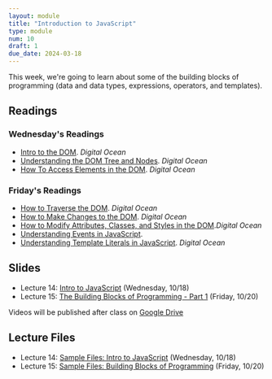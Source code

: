 ```yaml
---
layout: module
title: "Introduction to JavaScript"
type: module
num: 10
draft: 1
due_date: 2024-03-18
---
```


This week, we're going to learn about some of the building blocks of programming (data and data types, expressions, operators, and templates).

## Readings

### Wednesday's Readings
* <a href="https://www.digitalocean.com/community/tutorials/introduction-to-the-dom" target="_blank">Intro to the DOM</a>. <em>Digital Ocean</em> 
* <a href="https://www.digitalocean.com/community/tutorials/understanding-the-dom-tree-and-nodes" target="_blank">Understanding the DOM Tree and Nodes</a>. <em>Digital Ocean</em> 
* <a href="https://www.digitalocean.com/community/tutorials/how-to-access-elements-in-the-dom" target="_blank">How To Access Elements in the DOM</a>. <em>Digital Ocean</em>


### Friday's Readings
* <a href="https://www.digitalocean.com/community/tutorials/how-to-traverse-the-dom" target="_blank">How to Traverse the DOM</a>. <em>Digital Ocean</em>
* <a href="https://www.digitalocean.com/community/tutorials/how-to-make-changes-to-the-dom" target="_blank">How to Make Changes to the DOM</a>. <em>Digital Ocean</em>
* <a href="https://www.digitalocean.com/community/tutorials/how-to-modify-attributes-classes-and-styles-in-the-dom" target="_blank">How to Modify Attributes, Classes, and Styles in the DOM</a>.<em>Digital Ocean</em>
* <a href="https://www.digitalocean.com/community/tutorials/understanding-events-in-javascript" target="_blank">Understanding Events in JavaScript</a>.
* <a href="https://www.digitalocean.com/community/tutorials/understanding-template-literals-in-javascript" target="_blank">Understanding Template Literals in JavaScript</a>. <em>Digital Ocean</em>

## Slides
* Lecture 14: <a href="https://docs.google.com/presentation/d/1kbOVL1f-8QJCpBbnljsNjigygHdSwnkAliA741sCzKE/edit?usp=sharing" target="_blank">Intro to JavaScript</a> (Wednesday, 10/18)
* Lecture 15: <a href="https://docs.google.com/presentation/d/1tgJvhp53Kwjf1Bv01hbJc7qv4PFDxo8tjvufQoS0jss/edit?usp=sharing" target="_blank">The Building Blocks of Programming - Part 1</a> (Friday, 10/20)

Videos will be published after class on <a href="https://drive.google.com/drive/folders/1CxPSqGbbNUjc9OntwNqdoHvfSvchCpxE?usp=sharing" target="_blank">Google Drive</a>

## Lecture Files
* Lecture 14: <a href="/spring2024/course-files/lectures/lecture14.zip">Sample Files: Intro to JavaScript</a> (Wednesday, 10/18)
* Lecture 15: <a href="/spring2024/course-files/lectures/lecture15.zip">Sample Files: Building Blocks of Programming</a> (Friday, 10/20)

